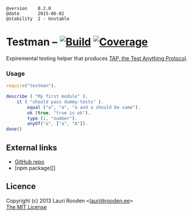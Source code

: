 
[1]: https://secure.travis-ci.org/lauriro/testman.png
[2]: https://travis-ci.org/lauriro/testman
[3]: https://coveralls.io/repos/lauriro/testman/badge.png
[4]: https://coveralls.io/r/lauriro/testman
[npm-package]: https://npmjs.org/package/testman
[GitHub repo]: https://github.com/litejs/testman


    @version    0.2.0
    @date       2015-06-02
    @stability  2 - Unstable


Testman &ndash; [![Build][1]][2] [![Coverage][3]][4]
=======

Expiremental testing helper
that produces [TAP, the Test Anything Protocol](http://testanything.org/).

### Usage

```javascript
require("testman").

describe ( "My first module" ).
	it ( "should pass dummy-tests" ).
		equal ("a", "a", "a and a should be same").
		ok (true, "true is ok").
		type (1, "number").
        anyOf("a", ["a", "A"]).
done()
```



External links
--------------

-   [GitHub repo][]
-   [npm package][]


Licence
-------

Copyright (c) 2013 Lauri Rooden &lt;lauri@rooden.ee&gt;  
[The MIT License](http://lauri.rooden.ee/mit-license.txt)


